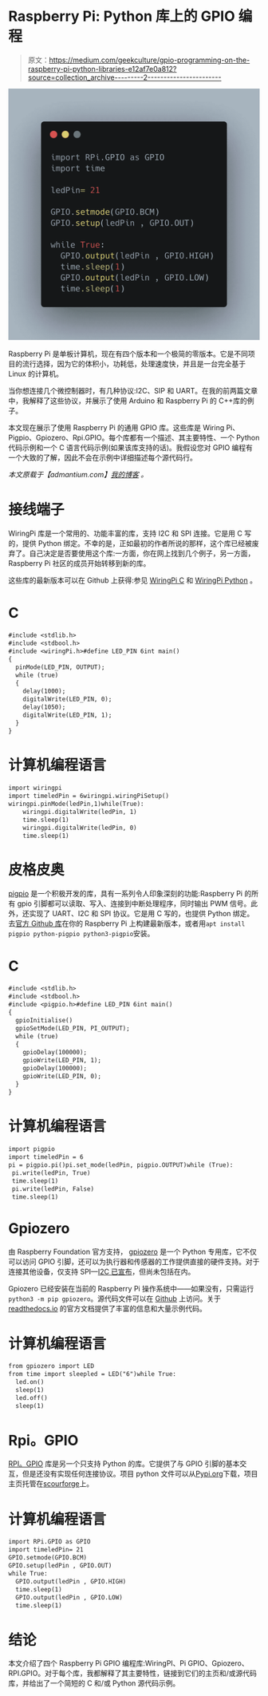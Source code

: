 # Raspberry Pi: Python 库上的 GPIO 编程

> 原文：<https://medium.com/geekculture/gpio-programming-on-the-raspberry-pi-python-libraries-e12af7e0a812?source=collection_archive---------2----------------------->

![](img/22f37519536d3420d1c86d23147e3df2.png)

Raspberry Pi 是单板计算机，现在有四个版本和一个极简的零版本。它是不同项目的流行选择，因为它的体积小，功耗低，处理速度快，并且是一台完全基于 Linux 的计算机。

当你想连接几个微控制器时，有几种协议:I2C、SIP 和 UART。在我的前两篇文章中，我解释了这些协议，并展示了使用 Arduino 和 Raspberry Pi 的 C++库的例子。

本文现在展示了使用 Raspberry Pi 的通用 GPIO 库。这些库是 Wiring Pi、Pigpio、Gpiozero、Rpi.GPIO。每个库都有一个描述、其主要特性、一个 Python 代码示例和一个 C 语言代码示例(如果该库支持的话)。我假设您对 GPIO 编程有一个大致的了解，因此不会在示例中详细描述每个源代码行。

*本文原载于【admantium.com】[*我的博客*](https://admantium.com/blog/micro08_raspberry_pi_gpio_programming/) 。*

# 接线端子

WiringPi 库是一个常用的、功能丰富的库，支持 I2C 和 SPI 连接。它是用 C 写的，提供 Python 绑定。不幸的是，正如最初的作者所说的那样，这个库已经被废弃了。自己决定是否要使用这个库:一方面，你在网上找到几个例子，另一方面，Raspberry Pi 社区的成员开始转移到新的库。

这些库的最新版本可以在 Github 上获得:参见 [WiringPi C](https://github.com/WiringPi/WiringPi) 和 [WiringPi Python](https://github.com/WiringPi/WiringPi-Python) 。

# C

```
#include <stdlib.h>
#include <stdbool.h>
#include <wiringPi.h>#define LED_PIN 6int main()
{
  pinMode(LED_PIN, OUTPUT);
  while (true)
  {
    delay(1000);
    digitalWrite(LED_PIN, 0);
    delay(1050);
    digitalWrite(LED_PIN, 1);
  }
}
```

# 计算机编程语言

```
import wiringpi
import timeledPin = 6wiringpi.wiringPiSetup()
wiringpi.pinMode(ledPin,1)while(True):
    wiringpi.digitalWrite(ledPin, 1)
    time.sleep(1)
    wiringpi.digitalWrite(ledPin, 0)
    time.sleep(1)
```

# 皮格皮奥

[pigpio](http://abyz.me.uk/rpi/pigpio/) 是一个积极开发的库，具有一系列令人印象深刻的功能:Raspberry Pi 的所有 gpio 引脚都可以读取、写入、连接到中断处理程序，同时输出 PWM 信号。此外，还实现了 UART、I2C 和 SPI 协议。它是用 C 写的，也提供 Python 绑定。去[官方 Github 库](https://github.com/joan2937/pigpio)在你的 Raspberry Pi 上构建最新版本，或者用`apt install pigpio python-pigpio python3-pigpio`安装。

# C

```
#include <stdlib.h>
#include <stdbool.h>
#include <pigpio.h>#define LED_PIN 6int main()
{
  gpioInitialise()
  gpioSetMode(LED_PIN, PI_OUTPUT);
  while (true)
  {
    gpioDelay(100000);
    gpioWrite(LED_PIN, 1);
    gpioDelay(100000);
    gpioWrite(LED_PIN, 0);
  }
}
```

# 计算机编程语言

```
import pigpio
import timeledPin = 6
pi = pigpio.pi()pi.set_mode(ledPin, pigpio.OUTPUT)while (True):
 pi.write(ledPin, True)
 time.sleep(1)
 pi.write(ledPin, False)
 time.sleep(1)
```

# Gpiozero

由 Raspberry Foundation 官方支持， [gpiozero](https://gpiozero.readthedocs.io/en/stable/) 是一个 Python 专用库，它不仅可以访问 GPIO 引脚，还可以为执行器和传感器的工作提供直接的硬件支持。对于连接其他设备，仅支持 SPI—[I2C 已宣布](https://bennuttall.com/whats-new-gpio-zero-v1-4/)，但尚未包括在内。

Gpiozero 已经安装在当前的 Raspberry Pi 操作系统中——如果没有，只需运行`python3 -m pip gpiozero`。源代码文件可以在 [Github](https://github.com/gpiozero/gpiozero) 上访问。关于 [readthedocs.io](https://gpiozero.readthedocs.io/en/stable/installing.html) 的官方文档提供了丰富的信息和大量示例代码。

# 计算机编程语言

```
from gpiozero import LED
from time import sleepled = LED("6")while True:
  led.on()
  sleep(1)
  led.off()
  sleep(1)
```

# Rpi。GPIO

[RPI。GPIO](https://pypi.org/project/RPi.GPIO/) 库是另一个只支持 Python 的库。它提供了与 GPIO 引脚的基本交互，但是还没有实现任何连接协议。项目 python 文件可以从[Pypi.org](https://pypi.org/project/RPi.GPIO/)下载，项目主页托管在[scourforge](https://sourceforge.net/p/raspberry-gpio-python/tickets/190/)上。

# 计算机编程语言

```
import RPi.GPIO as GPIO
import timeledPin= 21
GPIO.setmode(GPIO.BCM)
GPIO.setup(ledPin , GPIO.OUT)
while True:
  GPIO.output(ledPin , GPIO.HIGH)
  time.sleep(1)
  GPIO.output(ledPin , GPIO.LOW)
  time.sleep(1)
```

# 结论

本文介绍了四个 Raspberry Pi GPIO 编程库:WiringPI、Pi GPIO、Gpiozero、RPI.GPIO。对于每个库，我都解释了其主要特性，链接到它们的主页和/或源代码库，并给出了一个简短的 C 和/或 Python 源代码示例。